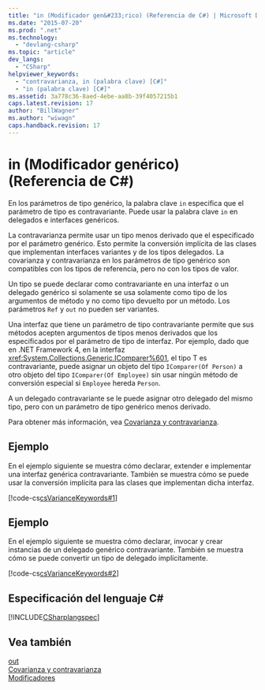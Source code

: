 ```yaml
---
title: "in (Modificador gen&#233;rico) (Referencia de C#) | Microsoft Docs"
ms.date: "2015-07-20"
ms.prod: ".net"
ms.technology: 
  - "devlang-csharp"
ms.topic: "article"
dev_langs: 
  - "CSharp"
helpviewer_keywords: 
  - "contravarianza, in (palabra clave) [C#]"
  - "in (palabra clave) [C#]"
ms.assetid: 3a778c36-8aed-4ebe-aa8b-39f4057215b1
caps.latest.revision: 17
author: "BillWagner"
ms.author: "wiwagn"
caps.handback.revision: 17
---
```

# in (Modificador gen&#233;rico) (Referencia de C#)
En los parámetros de tipo genérico, la palabra clave `in` especifica que el parámetro de tipo es contravariante.  Puede usar la palabra clave `in` en delegados e interfaces genéricos.  
  
 La contravarianza permite usar un tipo menos derivado que el especificado por el parámetro genérico.  Esto permite la conversión implícita de las clases que implementan interfaces variantes y de los tipos delegados.  La covarianza y contravarianza en los parámetros de tipo genérico son compatibles con los tipos de referencia, pero no con los tipos de valor.  
  
 Un tipo se puede declarar como contravariante en una interfaz o un delegado genérico si solamente se usa solamente como tipo de los argumentos de método y no como tipo devuelto por un método.  Los parámetros `Ref` y `out` no pueden ser variantes.  
  
 Una interfaz que tiene un parámetro de tipo contravariante permite que sus métodos acepten argumentos de tipos menos derivados que los especificados por el parámetro de tipo de interfaz.  Por ejemplo, dado que en .NET Framework 4, en la interfaz <xref:System.Collections.Generic.IComparer%601>, el tipo T es contravariante, puede asignar un objeto del tipo `IComparer(Of Person)` a otro objeto del tipo `IComparer(Of Employee)` sin usar ningún método de conversión especial si `Employee` hereda `Person`.  
  
 A un delegado contravariante se le puede asignar otro delegado del mismo tipo, pero con un parámetro de tipo genérico menos derivado.  
  
 Para obtener más información, vea [Covarianza y contravarianza](../Topic/Covariance%20and%20Contravariance%20\(C%23%20and%20Visual%20Basic\).md).  
  
## Ejemplo  
 En el ejemplo siguiente se muestra cómo declarar, extender e implementar una interfaz genérica contravariante.  También se muestra cómo se puede usar la conversión implícita para las clases que implementan dicha interfaz.  
  
 [!code-cs[csVarianceKeywords#1](../../../csharp/language-reference/keywords/codesnippet/CSharp/in-generic-modifier_1.cs)]  
  
## Ejemplo  
 En el ejemplo siguiente se muestra cómo declarar, invocar y crear instancias de un delegado genérico contravariante.  También se muestra cómo se puede convertir un tipo de delegado implícitamente.  
  
 [!code-cs[csVarianceKeywords#2](../../../csharp/language-reference/keywords/codesnippet/CSharp/in-generic-modifier_2.cs)]  
  
## Especificación del lenguaje C\#  
 [!INCLUDE[CSharplangspec](../../../csharp/language-reference/keywords/includes/csharplangspec-md.md)]  
  
## Vea también  
 [out](../../../csharp/language-reference/keywords/out-generic-modifier.md)   
 [Covarianza y contravarianza](../Topic/Covariance%20and%20Contravariance%20\(C%23%20and%20Visual%20Basic\).md)   
 [Modificadores](../../../csharp/language-reference/keywords/modifiers.md)